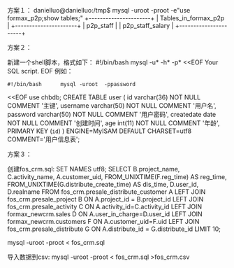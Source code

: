 方案１：
danielluo@danielluo:/tmp$ mysql -uroot -proot -e"use formax_p2p;show tables;"
+----------------------+
| Tables_in_formax_p2p |
+----------------------+
| p2p_staff            |
| p2p_staff_salary     |
+----------------------+


方案２：

新建一个shell脚本，格式如下：
    #!/bin/bash      mysql -u* -h* -p* <<EOF          Your SQL script.      EOF
例如：

    #!/bin/bash      mysql -uroot  -ppassword
<<EOF         use chbdb;
    CREATE TABLE user (
        id varchar(36) NOT NULL COMMENT '主键',
        username varchar(50) NOT NULL COMMENT '用户名',
        password varchar(50) NOT NULL COMMENT '用户密码',
        createdate date NOT NULL COMMENT '创建时间',
        age int(11) NOT NULL COMMENT '年龄',
        PRIMARY KEY  (`id`)
    )
    ENGINE=MyISAM DEFAULT CHARSET=utf8 COMMENT='用户信息表';


方案３：

创建fos_crm.sql:
SET NAMES utf8;
SELECT B.project_name, C.activity_name, A.customer_uid, FROM_UNIXTIME(F.reg_time) AS reg_time,
FROM_UNIXTIME(G.distribute_create_time) AS dis_time, D.user_id, D.realname
FROM fos_crm.presale_distribute_customer A
    LEFT JOIN fos_crm.presale_project B ON A.project_id = B.project_id
    LEFT JOIN fos_crm.presale_activity C ON A.activity_id=C.activity_id
    LEFT JOIN formax_newcrm.sales D ON A.user_in_charge=D.user_id
    LEFT JOIN formax_newcrm.customers F ON A.customer_uid=F.uid
    LEFT JOIN fos_crm.presale_distribute G ON A.distribute_id = G.distribute_id
LIMIT 10;

mysql -uroot -proot < fos_crm.sql

导入数据到csv:
mysql -uroot -proot < fos_crm.sql >fos_crm.csv

